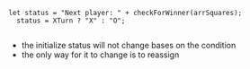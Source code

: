 
```
let status = "Next player: " + checkForWinner(arrSquares);
  status = XTurn ? "X" : "O";
  
```
- the initialize status will not change bases on the condition 
- the only way for it to change is to reassign 

